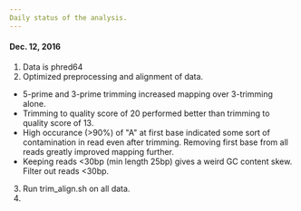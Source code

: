 ```yaml
---
Daily status of the analysis.
---
```


#### Dec. 12, 2016
1. Data is phred64 
2. Optimized preprocessing and alignment of data.
 * 5-prime and 3-prime trimming increased mapping over 3-trimming alone.
 * Trimming to quality score of 20 performed better than trimming to quality score of 13.
 * High occurance (>90%) of "A" at first base indicated some sort of contamination in read even after trimming. Removing first base from all reads greatly improved mapping further. 
 * Keeping reads <30bp (min length 25bp) gives a weird GC content skew. Filter out reads <30bp.
3. Run trim_align.sh on all data.
4. 
